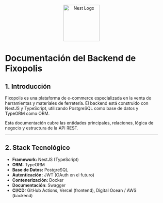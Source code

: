 <p align="center">
  <a href="http://nestjs.com/" target="blank"><img src="https://nestjs.com/img/logo-small.svg" width="120" alt="Nest Logo" /></a>
</p>

# Documentación del Backend de Fixopolis

## 1. Introducción

Fixopolis es una plataforma de e-commerce especializada en la venta de herramientas y materiales de ferretería. El backend está construido con NestJS y TypeScript, utilizando PostgreSQL como base de datos y TypeORM como ORM.

Esta documentación cubre las entidades principales, relaciones, lógica de negocio y estructura de la API REST.

---

## 2. Stack Tecnológico

- **Framework:** NestJS (TypeScript)
- **ORM:** TypeORM
- **Base de Datos:** PostgreSQL
- **Autenticación:** JWT (OAuth en el futuro)
- **Contenerización:** Docker
- **Documentación:** Swagger
- **CI/CD:** GitHub Actions, Vercel (frontend), Digital Ocean / AWS (backend)
